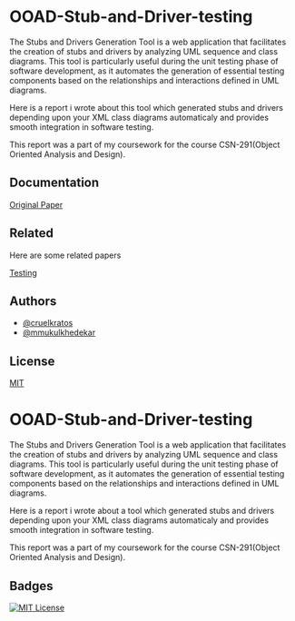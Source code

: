 
# OOAD-Stub-and-Driver-testing

The Stubs and Drivers Generation Tool is a web application that facilitates the creation of stubs and drivers by analyzing UML sequence and class diagrams. This tool is particularly useful during the unit testing phase of software development, as it automates the generation of essential testing components based on the relationships and interactions defined in UML diagrams.

Here is a report i wrote about this tool which generated stubs and drivers depending upon your XML class diagrams automaticaly and provides smooth integration in software testing.

This report was a part of my coursework for the course CSN-291(Object Oriented Analysis and Design).


## Documentation

[Original Paper](https://dl.acm.org/doi/abs/10.1145/3374549.3374572)


## Related

Here are some related papers

[Testing](https://ieeexplore.ieee.org/abstract/document/9846825)


## Authors
- [@cruelkratos](https://www.github.com/cruelkratos)
- [@mmukulkhedekar](https://www.github.com/mmukulkhedekar)


## License

[MIT](https://choosealicense.com/licenses/mit/)


# OOAD-Stub-and-Driver-testing

The Stubs and Drivers Generation Tool is a web application that facilitates the creation of stubs and drivers by analyzing UML sequence and class diagrams. This tool is particularly useful during the unit testing phase of software development, as it automates the generation of essential testing components based on the relationships and interactions defined in UML diagrams.

Here is a report i wrote about a tool which generated stubs and drivers depending upon your XML class diagrams automaticaly and provides smooth integration in software testing.

This report was a part of my coursework for the course CSN-291(Object Oriented Analysis and Design).


## Badges
[![MIT License](https://img.shields.io/badge/License-MIT-green.svg)](https://choosealicense.com/licenses/mit/)

